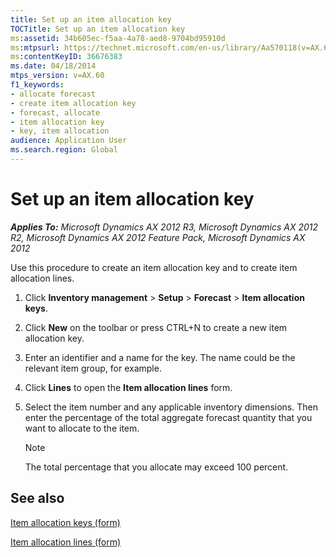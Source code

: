 ```yaml
---
title: Set up an item allocation key
TOCTitle: Set up an item allocation key
ms:assetid: 34b605ec-f5aa-4a78-aed8-9704bd95910d
ms:mtpsurl: https://technet.microsoft.com/en-us/library/Aa570118(v=AX.60)
ms:contentKeyID: 36676383
ms.date: 04/18/2014
mtps_version: v=AX.60
f1_keywords:
- allocate forecast
- create item allocation key
- forecast, allocate
- item allocation key
- key, item allocation
audience: Application User
ms.search.region: Global
---
```


# Set up an item allocation key 


_**Applies To:** Microsoft Dynamics AX 2012 R3, Microsoft Dynamics AX 2012 R2, Microsoft Dynamics AX 2012 Feature Pack, Microsoft Dynamics AX 2012_

Use this procedure to create an item allocation key and to create item allocation lines.

1.  Click **Inventory management** \> **Setup** \> **Forecast** \> **Item allocation keys**.

2.  Click **New** on the toolbar or press CTRL+N to create a new item allocation key.

3.  Enter an identifier and a name for the key. The name could be the relevant item group, for example.

4.  Click **Lines** to open the **Item allocation lines** form.

5.  Select the item number and any applicable inventory dimensions. Then enter the percentage of the total aggregate forecast quantity that you want to allocate to the item.
    

    > [!NOTE]
    > <P>The total percentage that you allocate may exceed 100 percent.</P>



## See also

[Item allocation keys (form)](https://technet.microsoft.com/en-us/library/aa590322\(v=ax.60\))

[Item allocation lines (form)](https://technet.microsoft.com/en-us/library/aa583062\(v=ax.60\))

  


